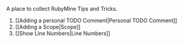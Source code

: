 A place to collect RubyMine Tips and Tricks.

1. [[Adding a personal TODO Comment|Personal TODO Comment]]
1. [[Adding a Scope|Scope]]
1. [[Show Line Numbers|Line Numbers]]